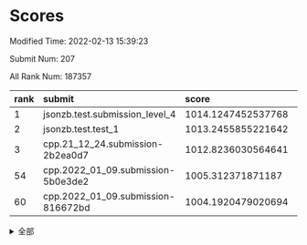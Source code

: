 # Scores

Modified Time: 2022-02-13 15:39:23

Submit Num: 207

All Rank Num: 187357

| rank |               submit               |       score        |       sigma        | pk_num |
| :--- | :--------------------------------- | :----------------- | :----------------- | :----- |
| 1    | jsonzb.test.submission_level_4     | 1014.1247452537768 | 0.8271782919336649 | 3618   |
| 2    | jsonzb.test.test_1                 | 1013.2455855221642 | 0.81845513558977   | 3620   |
| 3    | cpp.21_12_24.submission-2b2ea0d7   | 1012.8236030564641 | 0.7972395387816127 | 3615   |
| 54   | cpp.2022_01_09.submission-5b0e3de2 | 1005.312371871187  | 0.7382528043464103 | 3623   |
| 60   | cpp.2022_01_09.submission-816672bd | 1004.1920479020694 | 0.7085264843319501 | 3621   |


<details>
<summary>全部</summary>

| rank |                 submit                 |       score        |       sigma        | pk_num |
| :--- | :------------------------------------- | :----------------- | :----------------- | :----- |
| 1    | jsonzb.test.submission_level_4         | 1014.1247452537768 | 0.8271782919336649 | 3618   |
| 2    | jsonzb.test.test_1                     | 1013.2455855221642 | 0.81845513558977   | 3620   |
| 3    | cpp.21_12_24.submission-2b2ea0d7       | 1012.8236030564641 | 0.7972395387816127 | 3615   |
| 4    | gobigger.level_3.submission_level_3_9  | 1011.6571347805246 | 0.764467435404021  | 3622   |
| 5    | gobigger.level_3.submission_level_3_29 | 1011.5959302070479 | 0.7736525065180005 | 3616   |
| 6    | gobigger.level_3.submission_level_3_43 | 1011.5697528789221 | 0.7842718170819238 | 3619   |
| 7    | gobigger.level_3.submission_level_3_38 | 1011.1305624971905 | 0.7694479244161231 | 3619   |
| 8    | gobigger.level_3.submission_level_3_39 | 1011.0396330243146 | 0.7584786061007411 | 3620   |
| 9    | gobigger.level_3.submission_level_3_2  | 1010.8891109204193 | 0.7829372577874206 | 3617   |
| 10   | gobigger.level_3.submission_level_3_1  | 1010.8403500773405 | 0.7570108492016091 | 3619   |
| 11   | gobigger.level_3.submission_level_3_24 | 1010.7653110275559 | 0.7668446189788957 | 3619   |
| 12   | gobigger.level_3.submission_level_3_40 | 1010.7345357734999 | 0.7817060641018122 | 3622   |
| 13   | gobigger.level_3.submission_level_3_41 | 1010.712773817027  | 0.7793752446600357 | 3625   |
| 14   | gobigger.level_3.submission_level_3_13 | 1010.6939691927768 | 0.7552197318334988 | 3624   |
| 15   | gobigger.level_3.submission_level_3_46 | 1010.6700758708034 | 0.7689443953117774 | 3622   |
| 16   | gobigger.level_3.submission_level_3_42 | 1010.6427783229365 | 0.7632935474370228 | 3622   |
| 17   | gobigger.level_3.submission_level_3_36 | 1010.5310594607857 | 0.7789162527863406 | 3619   |
| 18   | gobigger.level_3.submission_level_3_7  | 1010.3988624696007 | 0.7666818120185332 | 3617   |
| 19   | gobigger.level_3.submission_level_3_49 | 1010.3560256807478 | 0.7721158194674859 | 3623   |
| 20   | gobigger.level_3.submission_level_3_31 | 1010.2032791028336 | 0.7530068585851497 | 3620   |
| 21   | gobigger.level_3.submission_level_3_6  | 1010.2009469493627 | 0.7623488879831559 | 3622   |
| 22   | gobigger.level_3.submission_level_3_11 | 1010.1453450227605 | 0.7747527310907312 | 3624   |
| 23   | gobigger.level_3.submission_level_3_12 | 1010.0604129382091 | 0.7639115971319426 | 3617   |
| 24   | gobigger.level_3.submission_level_3_20 | 1010.0021734525047 | 0.7816697566513985 | 3621   |
| 25   | gobigger.level_3.submission_level_3_15 | 1009.9921688677607 | 0.770846868185807  | 3620   |
| 26   | gobigger.level_3.submission_level_3_26 | 1009.9332363320112 | 0.791171905221075  | 3620   |
| 27   | gobigger.level_3.submission_level_3_16 | 1009.9035582065806 | 0.7537232101933568 | 3623   |
| 28   | gobigger.level_3.submission_level_3_3  | 1009.9012479505418 | 0.7504763260836324 | 3619   |
| 29   | gobigger.level_3.submission_level_3_33 | 1009.885345131711  | 0.7471055488773024 | 3624   |
| 30   | gobigger.level_3.submission_level_3_4  | 1009.8642944505591 | 0.7766059041904998 | 3623   |
| 31   | gobigger.level_3.submission_level_3_28 | 1009.774610617976  | 0.7692097853998421 | 3619   |
| 32   | gobigger.level_3.submission_level_3_23 | 1009.765230286915  | 0.7607471257184353 | 3619   |
| 33   | gobigger.level_3.submission_level_3_34 | 1009.7467415203234 | 0.7420854226780041 | 3622   |
| 34   | gobigger.level_3.submission_level_3_5  | 1009.6016276845432 | 0.7707401231670568 | 3624   |
| 35   | gobigger.level_3.submission_level_3_37 | 1009.587412322565  | 0.746973566640938  | 3625   |
| 36   | gobigger.level_3.submission_level_3_27 | 1009.54052351479   | 0.7551729618992221 | 3622   |
| 37   | gobigger.level_3.submission_level_3_14 | 1009.5321369265528 | 0.7478050667925685 | 3621   |
| 38   | gobigger.level_3.submission_level_3_35 | 1009.4110692473727 | 0.7480722622158582 | 3621   |
| 39   | gobigger.level_3.submission_level_3_47 | 1009.3905961519965 | 0.7553816158765234 | 3621   |
| 40   | gobigger.level_3.submission_level_3_30 | 1009.333999335006  | 0.750862522248356  | 3619   |
| 41   | gobigger.level_3.submission_level_3_25 | 1009.2541213550147 | 0.7556135538133498 | 3621   |
| 42   | gobigger.level_3.submission_level_3_19 | 1009.2074879931976 | 0.7541424592378468 | 3623   |
| 43   | gobigger.level_3.submission_level_3_44 | 1009.1817362528158 | 0.7601519013127996 | 3620   |
| 44   | gobigger.level_3.submission_level_3_17 | 1009.1627490964862 | 0.7396811335478087 | 3620   |
| 45   | gobigger.level_3.submission_level_3_18 | 1009.1036732925149 | 0.7505635803819115 | 3624   |
| 46   | gobigger.level_3.submission_level_3_8  | 1009.0543985005534 | 0.7435594387582227 | 3621   |
| 47   | gobigger.level_3.submission_level_3_45 | 1009.05283023731   | 0.7630914480712442 | 3620   |
| 48   | gobigger.level_3.submission_level_3_32 | 1008.9602884731373 | 0.7509062145404956 | 3618   |
| 49   | gobigger.level_3.submission_level_3_0  | 1008.929686835668  | 0.7519118485132498 | 3613   |
| 50   | gobigger.level_3.submission_level_3_21 | 1008.9173316058751 | 0.7424240353935709 | 3621   |
| 51   | gobigger.level_3.submission_level_3_10 | 1008.5454531140585 | 0.7431792391889417 | 3619   |
| 52   | gobigger.level_3.submission_level_3_48 | 1008.1723369205041 | 0.7465272410975725 | 3620   |
| 53   | gobigger.level_3.submission_level_3_22 | 1008.0491307545751 | 0.7346559856580542 | 3618   |
| 54   | cpp.2022_01_09.submission-5b0e3de2     | 1005.312371871187  | 0.7382528043464103 | 3623   |
| 55   | gobigger.level_1.submission_level_1_6  | 1005.1143169581419 | 0.7149663354690974 | 3616   |
| 56   | gobigger.level_1.submission_level_1_1  | 1004.6560082383558 | 0.7300665314785851 | 3620   |
| 57   | gobigger.level_1.submission_level_1_27 | 1004.6113780958452 | 0.7110898655280178 | 3617   |
| 58   | gobigger.level_1.submission_level_1_41 | 1004.2691353123835 | 0.7212582306710585 | 3624   |
| 59   | gobigger.level_1.submission_level_1_47 | 1004.2247806903844 | 0.7059643350334306 | 3621   |
| 60   | cpp.2022_01_09.submission-816672bd     | 1004.1920479020694 | 0.7085264843319501 | 3621   |
| 61   | gobigger.level_1.submission_level_1_4  | 1003.957814280366  | 0.7065467652581232 | 3623   |
| 62   | gobigger.level_1.submission_level_1_49 | 1003.8887132020699 | 0.7230684628442893 | 3623   |
| 63   | gobigger.level_1.submission_level_1_44 | 1003.8609088751097 | 0.7215911419940744 | 3625   |
| 64   | gobigger.level_1.submission_level_1_37 | 1003.8512076447321 | 0.7183596273874102 | 3619   |
| 65   | gobigger.level_1.submission_level_1_18 | 1003.8242419330949 | 0.7149699580320656 | 3621   |
| 66   | gobigger.level_1.submission_level_1_2  | 1003.8129543459715 | 0.7034663474523399 | 3624   |
| 67   | gobigger.level_1.submission_level_1_24 | 1003.8093991459393 | 0.7235190032025188 | 3617   |
| 68   | gobigger.level_1.submission_level_1_3  | 1003.7858015669208 | 0.7196476361939753 | 3619   |
| 69   | gobigger.level_1.submission_level_1_23 | 1003.7251377279006 | 0.7036026157327835 | 3616   |
| 70   | gobigger.level_1.submission_level_1_34 | 1003.7247989856792 | 0.7142107675282241 | 3623   |
| 71   | gobigger.level_1.submission_level_1_32 | 1003.6949286930198 | 0.7130535028211696 | 3622   |
| 72   | gobigger.level_1.submission_level_1_21 | 1003.6855627633619 | 0.7174565628131874 | 3615   |
| 73   | gobigger.level_1.submission_level_1_15 | 1003.6453749528525 | 0.7185246552842981 | 3621   |
| 74   | gobigger.level_1.submission_level_1_17 | 1003.6113084897027 | 0.7215915254375637 | 3621   |
| 75   | gobigger.level_1.submission_level_1_10 | 1003.5620222377399 | 0.7275837379661135 | 3616   |
| 76   | gobigger.level_1.submission_level_1_40 | 1003.5099464872344 | 0.7262481474965389 | 3618   |
| 77   | gobigger.level_1.submission_level_1_13 | 1003.47919833174   | 0.7220594063540948 | 3624   |
| 78   | gobigger.level_1.submission_level_1_33 | 1003.4506074006898 | 0.7154195792298167 | 3617   |
| 79   | gobigger.level_1.submission_level_1_16 | 1003.4392828203706 | 0.7230701377140654 | 3620   |
| 80   | gobigger.level_1.submission_level_1_0  | 1003.4312630464846 | 0.712280283052827  | 3620   |
| 81   | gobigger.level_1.submission_level_1_19 | 1003.3887494643542 | 0.7172483280927837 | 3624   |
| 82   | gobigger.level_1.submission_level_1_29 | 1003.2868488120628 | 0.7196034558033478 | 3620   |
| 83   | gobigger.level_1.submission_level_1_11 | 1003.2739307780784 | 0.7178911344245416 | 3620   |
| 84   | gobigger.level_1.submission_level_1_46 | 1003.0170589553372 | 0.6998840115428827 | 3623   |
| 85   | gobigger.level_1.submission_level_1_35 | 1003.0052322656007 | 0.7138022217228144 | 3616   |
| 86   | gobigger.level_1.submission_level_1_42 | 1002.9220924209443 | 0.718863205184029  | 3622   |
| 87   | gobigger.level_1.submission_level_1_22 | 1002.8535861414865 | 0.7056654374072372 | 3624   |
| 88   | gobigger.level_1.submission_level_1_39 | 1002.8240577149687 | 0.7210543513549089 | 3621   |
| 89   | gobigger.level_1.submission_level_1_43 | 1002.757470507443  | 0.7160106083267676 | 3625   |
| 90   | gobigger.level_1.submission_level_1_7  | 1002.7557244980113 | 0.7211623121282369 | 3621   |
| 91   | gobigger.level_1.submission_level_1_5  | 1002.7534955880035 | 0.7193461675979033 | 3615   |
| 92   | gobigger.level_1.submission_level_1_20 | 1002.7436614703083 | 0.7012185023263836 | 3618   |
| 93   | gobigger.level_1.submission_level_1_14 | 1002.6540069198102 | 0.7217327999811747 | 3624   |
| 94   | gobigger.level_1.submission_level_1_48 | 1002.5861309553494 | 0.705183302766772  | 3624   |
| 95   | gobigger.level_1.submission_level_1_8  | 1002.4737937278154 | 0.7051369664598235 | 3623   |
| 96   | gobigger.level_1.submission_level_1_28 | 1002.4608002654063 | 0.709352802122301  | 3617   |
| 97   | gobigger.level_1.submission_level_1_45 | 1002.4236587931285 | 0.7121584976518684 | 3625   |
| 98   | gobigger.level_1.submission_level_1_36 | 1002.284222994637  | 0.7083352200195447 | 3624   |
| 99   | gobigger.level_1.submission_level_1_38 | 1002.1738199985739 | 0.716116342326172  | 3622   |
| 100  | gobigger.level_1.submission_level_1_25 | 1002.03447853723   | 0.7055533882967512 | 3619   |
| 101  | gobigger.level_1.submission_level_1_9  | 1001.9078334169243 | 0.7134143285995376 | 3615   |
| 102  | gobigger.level_1.submission_level_1_31 | 1001.8738033525217 | 0.7059689389626972 | 3619   |
| 103  | gobigger.level_1.submission_level_1_30 | 1001.8464457392649 | 0.7246305462250465 | 3623   |
| 104  | gobigger.level_1.submission_level_1_12 | 1001.6380958698228 | 0.7164321761356495 | 3620   |
| 105  | gobigger.level_1.submission_level_1_26 | 1001.5792291245521 | 0.7103285385635736 | 3620   |
| 106  | gobigger.random.submission_random_25   | 997.357981164576   | 0.7089370891475859 | 3625   |
| 107  | gobigger.random.submission_random_8    | 997.3442485722676  | 0.7065496492677487 | 3620   |
| 108  | gobigger.random.submission_random_36   | 997.0093026950859  | 0.7082515855131662 | 3621   |
| 109  | gobigger.random.submission_random_18   | 996.8620342816297  | 0.7150549406718718 | 3621   |
| 110  | gobigger.random.submission_random_6    | 996.8581031368211  | 0.6986418460526193 | 3619   |
| 111  | gobigger.random.submission_random_12   | 996.7638180628799  | 0.7146644662583751 | 3620   |
| 112  | gobigger.random.submission_random_13   | 996.7486310871675  | 0.7118008535607476 | 3617   |
| 113  | gobigger.random.submission_random_15   | 996.668570286747   | 0.701468082167749  | 3620   |
| 114  | gobigger.random.submission_random_7    | 996.6111375625626  | 0.7134469753232355 | 3622   |
| 115  | gobigger.random.submission_random_39   | 996.5847842773934  | 0.6990188549369909 | 3624   |
| 116  | gobigger.random.submission_random_19   | 996.5544022060394  | 0.7003723855135233 | 3616   |
| 117  | gobigger.random.submission_random_5    | 996.48842867833    | 0.7203834018969701 | 3621   |
| 118  | gobigger.random.submission_random_23   | 996.4583470447823  | 0.7074541379388313 | 3623   |
| 119  | gobigger.random.submission_random_1    | 996.4571888328738  | 0.7098057493263392 | 3621   |
| 120  | gobigger.random.submission_random_47   | 996.4471442735079  | 0.7146476185444537 | 3614   |
| 121  | gobigger.random.submission_random_42   | 996.3666042749571  | 0.7040378055654821 | 3620   |
| 122  | gobigger.random.submission_random_16   | 996.3446542533733  | 0.695938163970321  | 3619   |
| 123  | gobigger.random.submission_random_30   | 996.3243172004233  | 0.7090021296722869 | 3623   |
| 124  | gobigger.random.submission_random_17   | 996.2883351461641  | 0.7015630140079121 | 3627   |
| 125  | gobigger.random.submission_random_48   | 996.2592706290753  | 0.7075511565379147 | 3619   |
| 126  | gobigger.random.submission_random_29   | 996.1973458236748  | 0.7191965158130972 | 3623   |
| 127  | gobigger.random.submission_random_9    | 996.1319138798029  | 0.7149702994096725 | 3617   |
| 128  | gobigger.random.submission_random_34   | 996.1169405338769  | 0.7264111141530446 | 3620   |
| 129  | gobigger.random.submission_random_38   | 996.0304638930198  | 0.7140289691317337 | 3622   |
| 130  | gobigger.random.submission_random_21   | 995.9751293407132  | 0.713199839055413  | 3623   |
| 131  | gobigger.random.submission_random_49   | 995.9621095130319  | 0.7051798253274    | 3618   |
| 132  | gobigger.random.submission_random_45   | 995.9463723491427  | 0.692877570672452  | 3617   |
| 133  | gobigger.random.submission_random_26   | 995.8953971376367  | 0.7142467178710108 | 3621   |
| 134  | gobigger.random.submission_random_24   | 995.8932303211212  | 0.7080885207860073 | 3619   |
| 135  | gobigger.random.submission_random_41   | 995.877902070562   | 0.7155020763754185 | 3626   |
| 136  | gobigger.random.submission_random_43   | 995.8551439600823  | 0.7131271413606868 | 3622   |
| 137  | gobigger.random.submission_random_0    | 995.828915655713   | 0.7130086692202283 | 3621   |
| 138  | gobigger.random.submission_random_22   | 995.7636588593699  | 0.7245823011719313 | 3624   |
| 139  | gobigger.random.submission_random_37   | 995.7304186888275  | 0.7194131456775719 | 3614   |
| 140  | gobigger.random.submission_random_10   | 995.6959173818144  | 0.7175352733442963 | 3620   |
| 141  | gobigger.random.submission_random_20   | 995.6060803458271  | 0.7098095261685278 | 3622   |
| 142  | gobigger.random.submission_random_3    | 995.5746369665789  | 0.717866695773431  | 3625   |
| 143  | gobigger.random.submission_random_4    | 995.5235481431113  | 0.7071486459173316 | 3621   |
| 144  | gobigger.random.submission_random_40   | 995.4955108237352  | 0.7382647871440098 | 3625   |
| 145  | gobigger.random.submission_random_33   | 995.4916591941379  | 0.7179139833481722 | 3624   |
| 146  | gobigger.random.submission_random_27   | 995.4199914173233  | 0.726287090241419  | 3624   |
| 147  | gobigger.random.submission_random_35   | 995.3914261622882  | 0.7105969844251753 | 3622   |
| 148  | gobigger.random.submission_random_31   | 995.2994524338131  | 0.7155724331425011 | 3621   |
| 149  | gobigger.random.submission_random_28   | 995.2869646596579  | 0.7138609758384281 | 3620   |
| 150  | gobigger.random.submission_random_44   | 995.231306565065   | 0.713170035238665  | 3618   |
| 151  | gobigger.random.submission_random_2    | 995.1625143851732  | 0.7176686216882482 | 3622   |
| 152  | gobigger.random.submission_random_46   | 995.0629224690485  | 0.7036970301076283 | 3622   |
| 153  | gobigger.random.submission_random_11   | 994.8813763486593  | 0.7261404924524922 | 3620   |
| 154  | gobigger.random.submission_random_14   | 994.8615130183424  | 0.715208572320354  | 3621   |
| 155  | gobigger.level_2.submission_level_2_24 | 994.7555301164108  | 0.7268950748949573 | 3621   |
| 156  | gobigger.random.submission_random_32   | 994.5740177662108  | 0.7141886609060258 | 3623   |
| 157  | gobigger.level_2.submission_level_2_27 | 993.4753179197211  | 0.7281029866115403 | 3618   |
| 158  | gobigger.level_2.submission_level_2_40 | 993.44619212551    | 0.7204397608010435 | 3618   |
| 159  | gobigger.level_2.submission_level_2_39 | 993.1903088567626  | 0.7308122048331048 | 3621   |
| 160  | gobigger.level_2.submission_level_2_0  | 993.1689212474454  | 0.7269306335411764 | 3621   |
| 161  | gobigger.level_2.submission_level_2_1  | 993.1653495798851  | 0.7628993409856646 | 3622   |
| 162  | gobigger.level_2.submission_level_2_36 | 993.1509518135402  | 0.7448778422992843 | 3621   |
| 163  | gobigger.level_2.submission_level_2_37 | 993.1110637705902  | 0.7402868542492753 | 3621   |
| 164  | gobigger.level_2.submission_level_2_11 | 992.9654376324587  | 0.7326885937311887 | 3624   |
| 165  | gobigger.level_2.submission_level_2_8  | 992.9553965729648  | 0.7582522629794722 | 3619   |
| 166  | gobigger.level_2.submission_level_2_2  | 992.7920484109446  | 0.7493498344425832 | 3622   |
| 167  | gobigger.level_2.submission_level_2_31 | 992.754805962462   | 0.7332482668532926 | 3624   |
| 168  | gobigger.level_2.submission_level_2_5  | 992.7468386584806  | 0.7423439059425525 | 3613   |
| 169  | gobigger.level_2.submission_level_2_43 | 992.70295052293    | 0.7404313439993631 | 3622   |
| 170  | gobigger.level_2.submission_level_2_42 | 992.553415987774   | 0.7467087633221712 | 3621   |
| 171  | gobigger.level_2.submission_level_2_46 | 992.5526694878039  | 0.7494342542521006 | 3617   |
| 172  | gobigger.level_2.submission_level_2_13 | 992.4350119423696  | 0.7332667773263754 | 3618   |
| 173  | gobigger.level_2.submission_level_2_25 | 992.4229047199748  | 0.7377902258506769 | 3621   |
| 174  | gobigger.level_2.submission_level_2_34 | 992.4117009061947  | 0.7287894925031759 | 3623   |
| 175  | gobigger.level_2.submission_level_2_38 | 992.3811102412203  | 0.7333756939565123 | 3621   |
| 176  | gobigger.level_2.submission_level_2_45 | 992.369807961526   | 0.7434440191821858 | 3620   |
| 177  | gobigger.level_2.submission_level_2_49 | 992.3229780160203  | 0.7298411801325809 | 3617   |
| 178  | gobigger.level_2.submission_level_2_21 | 992.0982249163075  | 0.7361718000822047 | 3621   |
| 179  | gobigger.level_2.submission_level_2_22 | 992.0726525271787  | 0.7483736898953277 | 3618   |
| 180  | gobigger.level_2.submission_level_2_30 | 992.0411665485277  | 0.737960918190692  | 3618   |
| 181  | gobigger.level_2.submission_level_2_26 | 992.0084669762002  | 0.7383735407155052 | 3624   |
| 182  | gobigger.level_2.submission_level_2_28 | 991.9585344549586  | 0.7419598488989984 | 3620   |
| 183  | gobigger.level_2.submission_level_2_9  | 991.9203787933747  | 0.7364257907476848 | 3622   |
| 184  | gobigger.level_2.submission_level_2_44 | 991.8626763074083  | 0.722577378748227  | 3622   |
| 185  | gobigger.level_2.submission_level_2_4  | 991.8235561327098  | 0.7551760951272459 | 3617   |
| 186  | gobigger.level_2.submission_level_2_18 | 991.8121498802515  | 0.7445729903867249 | 3616   |
| 187  | gobigger.level_2.submission_level_2_19 | 991.777746262343   | 0.7765829492083322 | 3612   |
| 188  | gobigger.level_2.submission_level_2_16 | 991.6256211181666  | 0.7342710264148661 | 3622   |
| 189  | gobigger.level_2.submission_level_2_20 | 991.5877966478773  | 0.7407709422954715 | 3620   |
| 190  | gobigger.level_2.submission_level_2_10 | 991.5855609770647  | 0.7457055628292912 | 3618   |
| 191  | gobigger.level_2.submission_level_2_35 | 991.5500166912277  | 0.7468956358559989 | 3614   |
| 192  | gobigger.level_2.submission_level_2_48 | 991.5140774884597  | 0.7542700993483238 | 3621   |
| 193  | gobigger.level_2.submission_level_2_41 | 991.5104449187739  | 0.738630973391145  | 3622   |
| 194  | gobigger.level_2.submission_level_2_33 | 991.4934221412502  | 0.7489376285219641 | 3623   |
| 195  | gobigger.level_2.submission_level_2_14 | 991.4016862823745  | 0.7418246981986516 | 3621   |
| 196  | gobigger.level_2.submission_level_2_17 | 991.3540648541428  | 0.7608698867506511 | 3620   |
| 197  | gobigger.level_2.submission_level_2_29 | 991.3330447300478  | 0.7598789986322921 | 3620   |
| 198  | gobigger.level_2.submission_level_2_32 | 991.0700246567964  | 0.749332318815476  | 3615   |
| 199  | gobigger.level_2.submission_level_2_3  | 990.9921414448708  | 0.7469059583795139 | 3623   |
| 200  | gobigger.level_2.submission_level_2_23 | 990.8720051769433  | 0.7372010481446676 | 3621   |
| 201  | gobigger.level_2.submission_level_2_47 | 990.7492737484453  | 0.7368841062541285 | 3622   |
| 202  | gobigger.level_2.submission_level_2_6  | 990.6828064492927  | 0.7463587920303643 | 3621   |
| 203  | gobigger.level_2.submission_level_2_7  | 990.4558032749568  | 0.7881804396876549 | 3623   |
| 204  | gobigger.level_2.submission_level_2_12 | 990.2435176937306  | 0.765590694515302  | 3613   |
| 205  | gobigger.level_2.submission_level_2_15 | 989.9360834115049  | 0.7693093592247676 | 3621   |
| 206  | gobigger.none.submission_none_1        | 979.3929162667068  | 1.1983989053373776 | 3616   |
| 207  | gobigger.none.submission_none_0        | 976.2612094463138  | 1.4624438791192242 | 3619   |

</details>